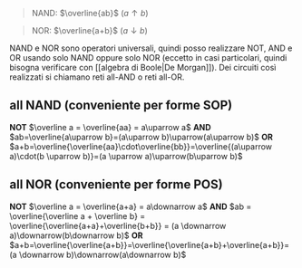 >NAND: $\overline{ab}$ ($a \uparrow b$)

>NOR: $\overline{a+b}$ ($a \downarrow b$)

NAND e NOR sono operatori universali, quindi posso realizzare NOT, AND e OR usando solo NAND oppure solo NOR (eccetto in casi particolari, quindi bisogna verificare con [[algebra di Boole|De Morgan]]). Dei circuiti così realizzati si chiamano reti all-AND o reti all-OR.
## all NAND (conveniente per forme SOP)
**NOT** $\overline a = \overline{aa} = a\uparrow a$
**AND** $ab=\overline{a\uparrow b}=(a\uparrow b)\uparrow(a\uparrow b)$
**OR** $a+b=\overline{\overline{aa}\cdot\overline{bb}}=\overline{(a\uparrow a)\cdot(b \uparrow b)}=(a \uparrow a)\uparrow(b\uparrow b)$
## all NOR (conveniente per forme POS)
**NOT** $\overline a = \overline{a+a} = a\downarrow a$
**AND** $ab = \overline{\overline a + \overline b} = \overline{\overline{a+a}+\overline{b+b}} = (a \downarrow a)\downarrow(b\downarrow b)$
**OR** $a+b=\overline{\overline{a+b}}=\overline{\overline{a+b}+\overline{a+b}}=(a \downarrow b)\downarrow(a\downarrow b)$